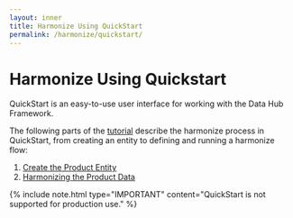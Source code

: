 ```yaml
---
layout: inner
title: Harmonize Using QuickStart
permalink: /harmonize/quickstart/
---
```


# Harmonize Using Quickstart

QuickStart is an easy-to-use user interface for working with the Data Hub Framework.

The following parts of the [tutorial](../../tutorial/) describe the harmonize process in QuickStart, from creating an entity to defining and running a harmonize flow:

1. [Create the Product Entity](../../tutorial/create-product-entity/)
1. [Harmonizing the Product Data](../../tutorial/harmonizing-product-data/)


{% include note.html type="IMPORTANT" content="QuickStart is not supported for production use." %}
